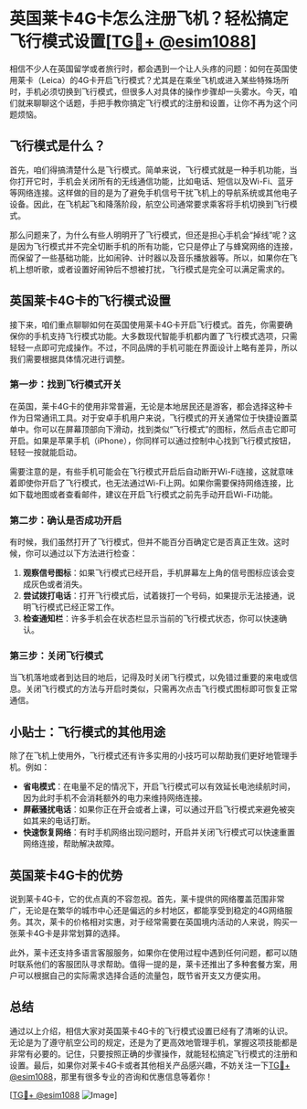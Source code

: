 # 英国莱卡4G卡怎么注册飞机？轻松搞定飞行模式设置[[TG💪+ @esim1088](https://t.me/s/esim1088)]

相信不少人在英国留学或者旅行时，都会遇到一个让人头疼的问题：如何在英国使用莱卡（Leica）的4G卡开启飞行模式？尤其是在乘坐飞机或进入某些特殊场所时，手机必须切换到飞行模式，但很多人对具体的操作步骤却一头雾水。今天，咱们就来聊聊这个话题，手把手教你搞定飞行模式的注册和设置，让你不再为这个问题烦恼。

## 飞行模式是什么？

首先，咱们得搞清楚什么是飞行模式。简单来说，飞行模式就是一种手机功能，当你打开它时，手机会关闭所有的无线通信功能，比如电话、短信以及Wi-Fi、蓝牙等网络连接。这样做的目的是为了避免手机信号干扰飞机上的导航系统或其他电子设备。因此，在飞机起飞和降落阶段，航空公司通常要求乘客将手机切换到飞行模式。

那么问题来了，为什么有些人明明开了飞行模式，但还是担心手机会“掉线”呢？这是因为飞行模式并不完全切断手机的所有功能，它只是停止了与蜂窝网络的连接，而保留了一些基础功能，比如闹钟、计时器以及音乐播放器等。所以，如果你在飞机上想听歌，或者设置好闹钟后不想被打扰，飞行模式是完全可以满足需求的。

## 英国莱卡4G卡的飞行模式设置

接下来，咱们重点聊聊如何在英国使用莱卡4G卡开启飞行模式。首先，你需要确保你的手机支持飞行模式功能。大多数现代智能手机都内置了飞行模式选项，只需轻轻一点即可完成操作。不过，不同品牌的手机可能在界面设计上略有差异，所以我们需要根据具体情况进行调整。

### 第一步：找到飞行模式开关

在英国，莱卡4G卡的使用非常普遍，无论是本地居民还是游客，都会选择这种卡作为日常通讯工具。对于安卓手机用户来说，飞行模式的开关通常位于快捷设置菜单中。你可以在屏幕顶部向下滑动，找到类似“飞行模式”的图标，然后点击它即可开启。如果是苹果手机（iPhone），你同样可以通过控制中心找到飞行模式按钮，轻轻一按就能启动。

需要注意的是，有些手机可能会在飞行模式开启后自动断开Wi-Fi连接，这就意味着即使你开启了飞行模式，也无法通过Wi-Fi上网。如果你需要保持网络连接，比如下载地图或者查看邮件，建议在开启飞行模式之前先手动开启Wi-Fi功能。

### 第二步：确认是否成功开启

有时候，我们虽然打开了飞行模式，但并不能百分百确定它是否真正生效。这时候，你可以通过以下方法进行检查：

1. **观察信号图标**：如果飞行模式已经开启，手机屏幕左上角的信号图标应该会变成灰色或者消失。
2. **尝试拨打电话**：打开飞行模式后，试着拨打一个号码，如果提示无法接通，说明飞行模式已经正常工作。
3. **检查通知栏**：许多手机会在状态栏显示当前的飞行模式状态，你可以快速确认。

### 第三步：关闭飞行模式

当飞机落地或者到达目的地后，记得及时关闭飞行模式，以免错过重要的来电或信息。关闭飞行模式的方法与开启时类似，只需再次点击飞行模式图标即可恢复正常通信。

## 小贴士：飞行模式的其他用途

除了在飞机上使用外，飞行模式还有许多实用的小技巧可以帮助我们更好地管理手机。例如：

- **省电模式**：在电量不足的情况下，开启飞行模式可以有效延长电池续航时间，因为此时手机不会消耗额外的电力来维持网络连接。
- **屏蔽骚扰电话**：如果你正在开会或者上课，可以通过开启飞行模式来避免被突如其来的电话打断。
- **快速恢复网络**：有时手机网络出现问题时，开启并关闭飞行模式可以快速重置网络连接，帮助解决故障。

## 英国莱卡4G卡的优势

说到莱卡4G卡，它的优点真的不容忽视。首先，莱卡提供的网络覆盖范围非常广，无论是在繁华的城市中心还是偏远的乡村地区，都能享受到稳定的4G网络服务。其次，莱卡的价格相对实惠，对于经常需要在英国境内活动的人来说，购买一张莱卡4G卡是非常划算的选择。

此外，莱卡还支持多语言客服服务，如果你在使用过程中遇到任何问题，都可以随时联系他们的客服团队寻求帮助。值得一提的是，莱卡还推出了多种套餐方案，用户可以根据自己的实际需求选择合适的流量包，既节省开支又方便实用。

## 总结

通过以上介绍，相信大家对英国莱卡4G卡的飞行模式设置已经有了清晰的认识。无论是为了遵守航空公司的规定，还是为了更高效地管理手机，掌握这项技能都是非常有必要的。记住，只要按照正确的步骤操作，就能轻松搞定飞行模式的注册和设置。最后，如果你对莱卡4G卡或者其他相关产品感兴趣，不妨关注一下[TG💪+ @esim1088](https://t.me/s/esim1088)，那里有很多专业的咨询和优惠信息等着你！

[[TG💪+ @esim1088](https://t.me/s/esim1088) ![Image](https://i.postimg.cc/4NQfJmqS/Snipaste-2025-05-13-00-14-12.png)]